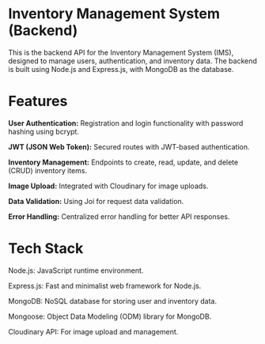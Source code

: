 # Inventory Management System (Backend)
This is the backend API for the Inventory Management System (IMS), designed to manage users, authentication, and inventory data. The backend is built using Node.js and Express.js, with MongoDB as the database.

# Features

**User Authentication:** Registration and login functionality with password hashing using bcrypt.

**JWT (JSON Web Token):** Secured routes with JWT-based authentication.

**Inventory Management:** Endpoints to create, read, update, and delete (CRUD) inventory items.

**Image Upload:** Integrated with Cloudinary for image uploads.

**Data Validation:** Using Joi for request data validation.

**Error Handling:** Centralized error handling for better API responses.

# Tech Stack

Node.js: JavaScript runtime environment.

Express.js: Fast and minimalist web framework for Node.js.

MongoDB: NoSQL database for storing user and inventory data.

Mongoose: Object Data Modeling (ODM) library for MongoDB.

Cloudinary API: For image upload and management.
